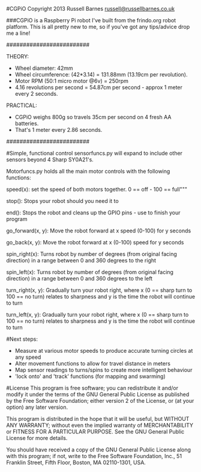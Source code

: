 #CGPiO
Copyright 2013 Russell Barnes <russell@russellbarnes.co.uk>

###CGPiO is a Raspberry Pi robot I've built from the frindo.org robot platform.
This is all pretty new to me, so if you've got any tips/advice drop me a line!

#########################

THEORY:
* Wheel diameter: 42mm
* Wheel circumference: (42*3.14) = 131.88mm (13.19cm per revolution).
* Motor RPM (50:1 micro motor @6v) = 250rpm
* 4.16 revolutions per second = 54.87cm per second - approx 1 meter every 2 seconds. 

PRACTICAL:
* CGPiO weighs 800g so travels 35cm per second on 4 fresh AA batteries.
* That's 1 meter every 2.86 seconds.

#########################

#Simple, functional control
sensorfuncs.py will expand to include other sensors beyond 4 Sharp SY0A21's.

Motorfuncs.py holds all the main motor controls with the following functions:

speed(x):
set the speed of both motors together.
0 == off - 100 == full"""

stop():
Stops your robot should you need it to

end():
Stops the robot and cleans up the GPIO pins - use to finish your program

go_forward(x, y): 
Move the robot forward at x speed (0-100) for y seconds

go_back(x, y): 
Move the robot forward at x (0-100) speed for y seconds

spin_right(x):
Turns robot by number of degrees (from original facing direction)
in a range between 0 and 360 degrees to the right

spin_left(x):
Turns robot by number of degrees (from original facing direction)
in a range between 0 and 360 degrees to the left

turn_right(x, y): 
Gradually turn your robot right, where x (0 == sharp turn to 100 == no turn) 
relates to sharpness and y is the time the robot will continue to turn

turn_left(x, y):
Gradually turn your robot right, where x (0 == sharp turn to 100 == no turn) 
relates to sharpness and y is the time the robot will continue to turn

#Next steps:
* Measure at various motor speeds to produce accurate turning circles at any speed
* Alter movement functions to allow for travel distance in meters
* Map sensor readings to turns/spins to create more intelligent behaviour
* 'lock onto' and 'track' functions (for mapping and swarming)

#License
This program is free software; you can redistribute it and/or modify
it under the terms of the GNU General Public License as published by
the Free Software Foundation; either version 2 of the License, or
(at your option) any later version.

This program is distributed in the hope that it will be useful,
but WITHOUT ANY WARRANTY; without even the implied warranty of
MERCHANTABILITY or FITNESS FOR A PARTICULAR PURPOSE.  See the
GNU General Public License for more details.

You should have received a copy of the GNU General Public License
along with this program; if not, write to the Free Software
Foundation, Inc., 51 Franklin Street, Fifth Floor, Boston,
MA 02110-1301, USA.
